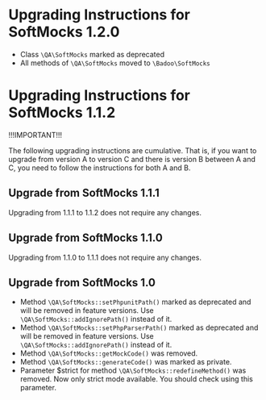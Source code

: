 # Upgrading Instructions for SoftMocks 1.2.0

- Class `\QA\SoftMocks` marked as deprecated
- All methods of `\QA\SoftMocks` moved to `\Badoo\SoftMocks`

# Upgrading Instructions for SoftMocks 1.1.2

!!!IMPORTANT!!!

The following upgrading instructions are cumulative. That is, if you want to upgrade from version A to version C and there is version B between A and C, you need to follow the instructions for both A and B.

## Upgrade from SoftMocks 1.1.1

Upgrading from 1.1.1 to 1.1.2 does not require any changes.

## Upgrade from SoftMocks 1.1.0

Upgrading from 1.1.0 to 1.1.1 does not require any changes.

## Upgrade from SoftMocks 1.0

- Method `\QA\SoftMocks::setPhpunitPath()` marked as deprecated and will be removed in feature versions. Use `\QA\SoftMocks::addIgnorePath()` instead of it.
- Method `\QA\SoftMocks::setPhpParserPath()` marked as deprecated and will be removed in feature versions. Use `\QA\SoftMocks::addIgnorePath()` instead of it.
- Method `\QA\SoftMocks::getMockCode()` was removed.
- Method `\QA\SoftMocks::generateCode()` was marked as private.
- Parameter $strict for method `\QA\SoftMocks::redefineMethod()` was removed. Now only strict mode available. You should check using this parameter.
